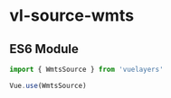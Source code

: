 # vl-source-wmts

## ES6 Module

```javascript
import { WmtsSource } from 'vuelayers'

Vue.use(WmtsSource)
```
